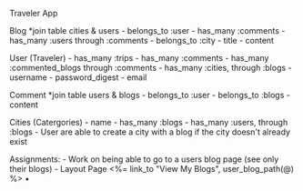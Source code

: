 Traveler App

 Blog *join table cities & users
    - belongs_to :user
    - has_many :comments
    - has_many :users through :comments
    - belongs_to :city
    - title
    - content
    
User (Traveler)
    - has_many :trips
    - has_many :comments
    - has_many :commented_blogs through :comments
    - has_many :cities, through :blogs
    - username
    - password_digest
    - email


Comment *join table users & blogs
    - belongs_to :user
    - belongs_to :blogs
    - content
    
Cities (Catergories)
    - name
    - has_many :blogs
    - has_many :users, through :blogs
    - User are able to create a city with a blog if the city doesn't already exist
    
    
 Assignments:
    - Work on being able to go to a users blog page (see only their blogs)
    - Layout Page <%= link_to "View My Blogs", user_blog_path(@) %> •
